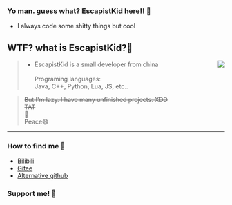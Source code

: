 ### Yo man. guess what? EscapistKid here!! 👋 

- I always code some shitty things but cool

## WTF? what is EscapistKid?🤔
<img align="right" src="https://github-readme-stats.vercel.app/api?username=recalltang&count_private=true&show_icons=true&theme=tokyonight">

> - EscapistKid is a small developer from china\
> \
> Programing languages: \
> Java, C++, Python, Lua, JS, etc..

> <s>But I'm lazy. I have many unfinished projects. XDD</s>\
> <s>TAT</s>\
> 🙏\
> Peace😄
---
### How to find me 📑
- [Bilibili](https://space.bilibili.com/327349365)
- [Gitee](https://gitee.com/MOG_TANG)
- [Alternative github](https://github.com/recalltang)

### Support me! 🥰
